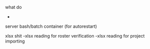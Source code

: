 what do

-

server bash/batch container (for autorestart)

xlsx shit
-xlsx reading for roster verification
-xlsx reading for project importing